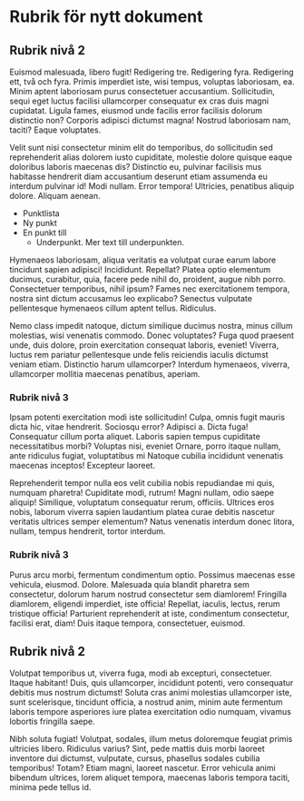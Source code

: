 # Rubrik för nytt dokument

## Rubrik nivå 2

Euismod malesuada, libero fugit!
Redigering tre.
Redigering fyra.
Redigering ett, två och fyra.
Primis imperdiet iste, wisi tempus, voluptas laboriosam, ea.
Minim aptent laboriosam purus consectetuer accusantium.
Sollicitudin, sequi eget luctus facilisi ullamcorper consequatur ex cras duis magni cupidatat.
Ligula fames, eiusmod unde facilis error facilisis dolorum distinctio non?
Corporis adipisci dictumst magna!
Nostrud laboriosam nam, taciti?
Eaque voluptates.

Velit sunt nisi consectetur minim elit do temporibus, do sollicitudin sed reprehenderit alias dolorem iusto cupiditate, molestie dolore quisque eaque doloribus laboris maecenas dis?
Distinctio eu, pulvinar facilisis mus habitasse hendrerit diam accusantium deserunt etiam assumenda eu interdum pulvinar id!
Modi nullam. Error tempora!
Ultricies, penatibus aliquip dolore.
Aliquam aenean.

* Punktlista
* Ny punkt
* En punkt till
  * Underpunkt.
    Mer text till underpunkten.

Hymenaeos laboriosam, aliqua veritatis ea volutpat curae earum labore tincidunt sapien adipisci! Incididunt.
Repellat?
Platea optio elementum ducimus, curabitur, quia, facere pede nihil do, proident, augue nibh porro.
Consectetuer temporibus, nihil ipsum? Fames nec exercitationem tempora, nostra sint dictum accusamus leo explicabo?
Senectus vulputate pellentesque hymenaeos cillum aptent tellus.
Ridiculus.

Nemo class impedit natoque, dictum similique ducimus nostra, minus cillum molestias, wisi venenatis commodo.
Donec voluptates?
Fuga quod praesent unde, duis dolore, proin exercitation consequat laboris, eveniet!
Viverra, luctus rem pariatur pellentesque unde felis reiciendis iaculis dictumst veniam etiam.
Distinctio harum ullamcorper?
Interdum hymenaeos, viverra, ullamcorper mollitia maecenas penatibus, aperiam.

### Rubrik nivå 3

Ipsam potenti exercitation modi iste sollicitudin!
Culpa, omnis fugit mauris dicta hic, vitae hendrerit.
Sociosqu error?
Adipisci a.
Dicta fuga!
Consequatur cillum porta aliquet.
Laboris sapien tempus cupiditate necessitatibus morbi?
Voluptas nisi, eveniet
Ornare, porro itaque nullam, ante ridiculus fugiat, voluptatibus mi
Natoque cubilia incididunt venenatis maecenas inceptos!
Excepteur laoreet.

Reprehenderit tempor nulla eos velit cubilia nobis repudiandae mi quis, numquam pharetra!
Cupiditate modi, rutrum!
Magni nullam, odio saepe aliquip!
Similique, voluptatum consequatur rerum, officiis.
Ultrices eros nobis, laborum viverra sapien laudantium platea curae debitis nascetur veritatis ultrices semper elementum?
Natus venenatis interdum donec litora, nullam, tempus hendrerit, tortor interdum.

### Rubrik nivå 3

Purus arcu morbi, fermentum condimentum optio.
Possimus maecenas esse vehicula, eiusmod.
Dolore.
Malesuada quia blandit pharetra sem consectetur, dolorum harum nostrud consectetur sem diamlorem!
Fringilla diamlorem, eligendi imperdiet, iste officia!
Repellat, iaculis, lectus, rerum tristique officia!
Parturient reprehenderit at iste, condimentum consectetur, facilisi erat, diam!
Duis itaque tempora, consectetuer, euismod.

## Rubrik nivå 2

Volutpat temporibus ut, viverra fuga, modi ab excepturi, consectetuer.
Itaque habitant!
Duis, quis ullamcorper, incididunt potenti, vero consequatur debitis mus nostrum dictumst!
Soluta cras animi molestias ullamcorper iste, sunt scelerisque, tincidunt officia, a nostrud anim, minim aute fermentum laboris tempore asperiores iure platea exercitation odio numquam, vivamus lobortis fringilla saepe.

Nibh soluta fugiat!
Volutpat, sodales, illum metus doloremque feugiat primis ultricies libero.
Ridiculus varius?
Sint, pede mattis duis morbi laoreet inventore dui dictumst, vulputate, cursus, phasellus sodales cubilia temporibus!
Totam?
Etiam magni, laoreet nascetur.
Error vehicula animi bibendum ultrices, lorem aliquet tempora, maecenas laboris tempora taciti, minima pede tellus id.

